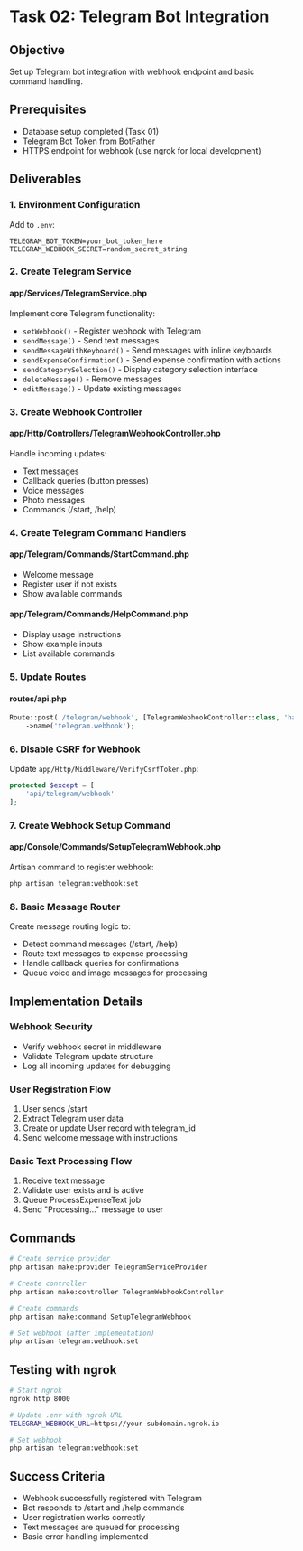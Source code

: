 # Task 02: Telegram Bot Integration

## Objective
Set up Telegram bot integration with webhook endpoint and basic command handling.

## Prerequisites
- Database setup completed (Task 01)
- Telegram Bot Token from BotFather
- HTTPS endpoint for webhook (use ngrok for local development)

## Deliverables

### 1. Environment Configuration
Add to `.env`:
```env
TELEGRAM_BOT_TOKEN=your_bot_token_here
TELEGRAM_WEBHOOK_SECRET=random_secret_string
```

### 2. Create Telegram Service

#### app/Services/TelegramService.php
Implement core Telegram functionality:
- `setWebhook()` - Register webhook with Telegram
- `sendMessage()` - Send text messages
- `sendMessageWithKeyboard()` - Send messages with inline keyboards
- `sendExpenseConfirmation()` - Send expense confirmation with actions
- `sendCategorySelection()` - Display category selection interface
- `deleteMessage()` - Remove messages
- `editMessage()` - Update existing messages

### 3. Create Webhook Controller

#### app/Http/Controllers/TelegramWebhookController.php
Handle incoming updates:
- Text messages
- Callback queries (button presses)
- Voice messages
- Photo messages
- Commands (/start, /help)

### 4. Create Telegram Command Handlers

#### app/Telegram/Commands/StartCommand.php
- Welcome message
- Register user if not exists
- Show available commands

#### app/Telegram/Commands/HelpCommand.php
- Display usage instructions
- Show example inputs
- List available commands

### 5. Update Routes

#### routes/api.php
```php
Route::post('/telegram/webhook', [TelegramWebhookController::class, 'handle'])
    ->name('telegram.webhook');
```

### 6. Disable CSRF for Webhook
Update `app/Http/Middleware/VerifyCsrfToken.php`:
```php
protected $except = [
    'api/telegram/webhook'
];
```

### 7. Create Webhook Setup Command

#### app/Console/Commands/SetupTelegramWebhook.php
Artisan command to register webhook:
```bash
php artisan telegram:webhook:set
```

### 8. Basic Message Router

Create message routing logic to:
- Detect command messages (/start, /help)
- Route text messages to expense processing
- Handle callback queries for confirmations
- Queue voice and image messages for processing

## Implementation Details

### Webhook Security
- Verify webhook secret in middleware
- Validate Telegram update structure
- Log all incoming updates for debugging

### User Registration Flow
1. User sends /start
2. Extract Telegram user data
3. Create or update User record with telegram_id
4. Send welcome message with instructions

### Basic Text Processing Flow
1. Receive text message
2. Validate user exists and is active
3. Queue ProcessExpenseText job
4. Send "Processing..." message to user

## Commands
```bash
# Create service provider
php artisan make:provider TelegramServiceProvider

# Create controller
php artisan make:controller TelegramWebhookController

# Create commands
php artisan make:command SetupTelegramWebhook

# Set webhook (after implementation)
php artisan telegram:webhook:set
```

## Testing with ngrok
```bash
# Start ngrok
ngrok http 8000

# Update .env with ngrok URL
TELEGRAM_WEBHOOK_URL=https://your-subdomain.ngrok.io

# Set webhook
php artisan telegram:webhook:set
```

## Success Criteria
- Webhook successfully registered with Telegram
- Bot responds to /start and /help commands
- User registration works correctly
- Text messages are queued for processing
- Basic error handling implemented